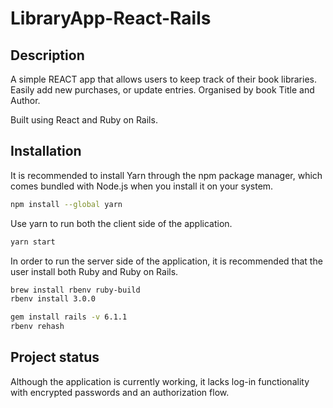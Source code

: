 # LibraryApp-React-Rails
## Description

A simple REACT app that allows users to keep track of their book libraries. Easily add new purchases, or update entries. Organised by book Title and Author.

Built using React and Ruby on Rails. 

## Installation 

It is recommended to install Yarn through the npm package manager, which comes bundled with Node.js when you install it on your system.

```zsh
npm install --global yarn
```

Use yarn to run both the client side of the application.

```zsh
yarn start
```
In order to run the server side of the application, it is recommended that the user install both Ruby and Ruby on Rails. 

```zsh
brew install rbenv ruby-build
rbenv install 3.0.0
```
```zsh
gem install rails -v 6.1.1
rbenv rehash
```
## Project status

Although the application is currently working, it lacks log-in functionality with encrypted passwords and an authorization flow. 